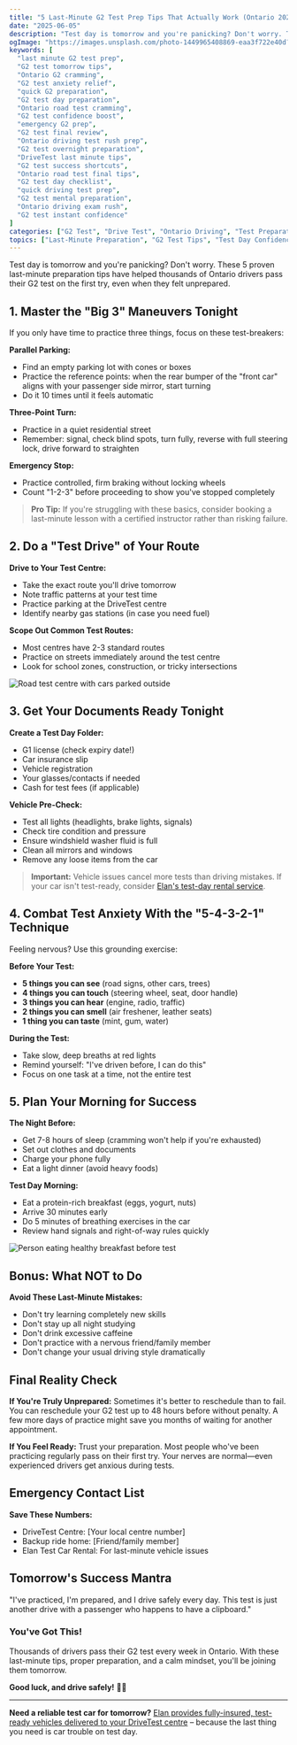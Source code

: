 ```yaml
---
title: "5 Last-Minute G2 Test Prep Tips That Actually Work (Ontario 2025)"
date: "2025-06-05"
description: "Test day is tomorrow and you're panicking? Don't worry. These 5 proven last-minute preparation tips have helped thousands of Ontario drivers pass their G2 test on the first try, even when they felt unprepared."
ogImage: "https://images.unsplash.com/photo-1449965408869-eaa3f722e40d?ixlib=rb-4.0.3&auto=format&fit=crop&w=1200&q=80"
keywords: [
  "last minute G2 test prep",
  "G2 test tomorrow tips",
  "Ontario G2 cramming",
  "G2 test anxiety relief",
  "quick G2 preparation",
  "G2 test day preparation",
  "Ontario road test cramming",
  "G2 test confidence boost",
  "emergency G2 prep",
  "G2 test final review",
  "Ontario driving test rush prep",
  "G2 test overnight preparation",
  "DriveTest last minute tips",
  "G2 test success shortcuts",
  "Ontario road test final tips",
  "G2 test day checklist",
  "quick driving test prep",
  "G2 test mental preparation",
  "Ontario driving exam rush",
  "G2 test instant confidence"
]
categories: ["G2 Test", "Drive Test", "Ontario Driving", "Test Preparation"]
topics: ["Last-Minute Preparation", "G2 Test Tips", "Test Day Confidence", "Quick Study Methods", "Exam Anxiety"]
---
```


Test day is tomorrow and you're panicking? Don't worry. These 5 proven last-minute preparation tips have helped thousands of Ontario drivers pass their G2 test on the first try, even when they felt unprepared.

## **1. Master the "Big 3" Maneuvers Tonight**

If you only have time to practice three things, focus on these test-breakers:

**Parallel Parking:**
* Find an empty parking lot with cones or boxes
* Practice the reference points: when the rear bumper of the "front car" aligns with your passenger side mirror, start turning
* Do it 10 times until it feels automatic

**Three-Point Turn:**
* Practice in a quiet residential street
* Remember: signal, check blind spots, turn fully, reverse with full steering lock, drive forward to straighten

**Emergency Stop:**
* Practice controlled, firm braking without locking wheels
* Count "1-2-3" before proceeding to show you've stopped completely

> **Pro Tip:** If you're struggling with these basics, consider booking a last-minute lesson with a certified instructor rather than risking failure.

## **2. Do a "Test Drive" of Your Route**

**Drive to Your Test Centre:**
* Take the exact route you'll drive tomorrow
* Note traffic patterns at your test time
* Practice parking at the DriveTest centre
* Identify nearby gas stations (in case you need fuel)

**Scope Out Common Test Routes:**
* Most centres have 2-3 standard routes
* Practice on streets immediately around the test centre
* Look for school zones, construction, or tricky intersections

![Road test centre with cars parked outside](https://images.unsplash.com/photo-1565891741441-64926e441838?ixlib=rb-4.0.3&auto=format&fit=crop&w=1200&q=80)

## **3. Get Your Documents Ready Tonight**

**Create a Test Day Folder:**
* G1 license (check expiry date!)
* Car insurance slip
* Vehicle registration
* Your glasses/contacts if needed
* Cash for test fees (if applicable)

**Vehicle Pre-Check:**
* Test all lights (headlights, brake lights, signals)
* Check tire condition and pressure
* Ensure windshield washer fluid is full
* Clean all mirrors and windows
* Remove any loose items from the car

> **Important:** Vehicle issues cancel more tests than driving mistakes. If your car isn't test-ready, consider [Elan's test-day rental service](https://elanroadtestrental.ca/).

## **4. Combat Test Anxiety With the "5-4-3-2-1" Technique**

Feeling nervous? Use this grounding exercise:

**Before Your Test:**
* **5 things you can see** (road signs, other cars, trees)
* **4 things you can touch** (steering wheel, seat, door handle)
* **3 things you can hear** (engine, radio, traffic)
* **2 things you can smell** (air freshener, leather seats)
* **1 thing you can taste** (mint, gum, water)

**During the Test:**
* Take slow, deep breaths at red lights
* Remind yourself: "I've driven before, I can do this"
* Focus on one task at a time, not the entire test

## **5. Plan Your Morning for Success**

**The Night Before:**
* Get 7-8 hours of sleep (cramming won't help if you're exhausted)
* Set out clothes and documents
* Charge your phone fully
* Eat a light dinner (avoid heavy foods)

**Test Day Morning:**
* Eat a protein-rich breakfast (eggs, yogurt, nuts)
* Arrive 30 minutes early
* Do 5 minutes of breathing exercises in the car
* Review hand signals and right-of-way rules quickly

![Person eating healthy breakfast before test](https://images.unsplash.com/photo-1551024506-0bccd828d307?ixlib=rb-4.0.3&auto=format&fit=crop&w=1200&q=80)

## **Bonus: What NOT to Do**

**Avoid These Last-Minute Mistakes:**
* Don't try learning completely new skills
* Don't stay up all night studying
* Don't drink excessive caffeine
* Don't practice with a nervous friend/family member
* Don't change your usual driving style dramatically

## **Final Reality Check**

**If You're Truly Unprepared:**
Sometimes it's better to reschedule than to fail. You can reschedule your G2 test up to 48 hours before without penalty. A few more days of practice might save you months of waiting for another appointment.

**If You Feel Ready:**
Trust your preparation. Most people who've been practicing regularly pass on their first try. Your nerves are normal—even experienced drivers get anxious during tests.

## **Emergency Contact List**

**Save These Numbers:**
* DriveTest Centre: [Your local centre number]
* Backup ride home: [Friend/family member]
* Elan Test Car Rental: For last-minute vehicle issues

## **Tomorrow's Success Mantra**

"I've practiced, I'm prepared, and I drive safely every day. This test is just another drive with a passenger who happens to have a clipboard."

### **You've Got This!**

Thousands of drivers pass their G2 test every week in Ontario. With these last-minute tips, proper preparation, and a calm mindset, you'll be joining them tomorrow.

**Good luck, and drive safely!** 🚗✨

---

**Need a reliable test car for tomorrow?** 
[Elan provides fully-insured, test-ready vehicles delivered to your DriveTest centre](https://elanroadtestrental.ca/) – because the last thing you need is car trouble on test day.